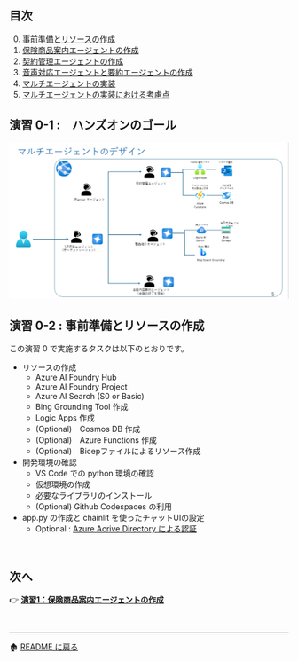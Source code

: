 ## 目次
0. [事前準備とリソースの作成](ex0.md)
1. [保険商品案内エージェントの作成](ex1.md)
2. [契約管理エージェントの作成](ex2.md)
3. [音声対応エージェントと要約エージェントの作成](ex3.md)
4. [マルチエージェントの実装](ex4.md)
5. [マルチエージェントの実装における考慮点](ex5.md)

## 演習 0-1 :　ハンズオンのゴール
![alt text](images/image01.png)

## 演習 0-2 : 事前準備とリソースの作成
この演習 0 で実施するタスクは以下のとおりです。
- リソースの作成
  - Azure AI Foundry Hub
  - Azure AI Foundry Project
  - Azure AI Search (S0 or Basic)
  - Bing Grounding Tool 作成
  - Logic Apps 作成
  - (Optional)　Cosmos DB 作成
  - (Optional)　Azure Functions 作成
  - (Optional)　Bicepファイルによるリソース作成
- 開発環境の確認
  - VS Code での python 環境の確認
  - 仮想環境の作成
  - 必要なライブラリのインストール
  - (Optional) Github Codespaces の利用
- app.py の作成と chainlit を使ったチャットUIの設定
  - Optional : [Azure Acrive Directory による認証](https://docs.chainlit.io/authentication/oauth#azure-active-directory)


<br>

## 次へ

👉 [**演習1：保険商品案内エージェントの作成**](ex1.md)

<br>

<hr>

🏚️ [README に戻る](README.md)